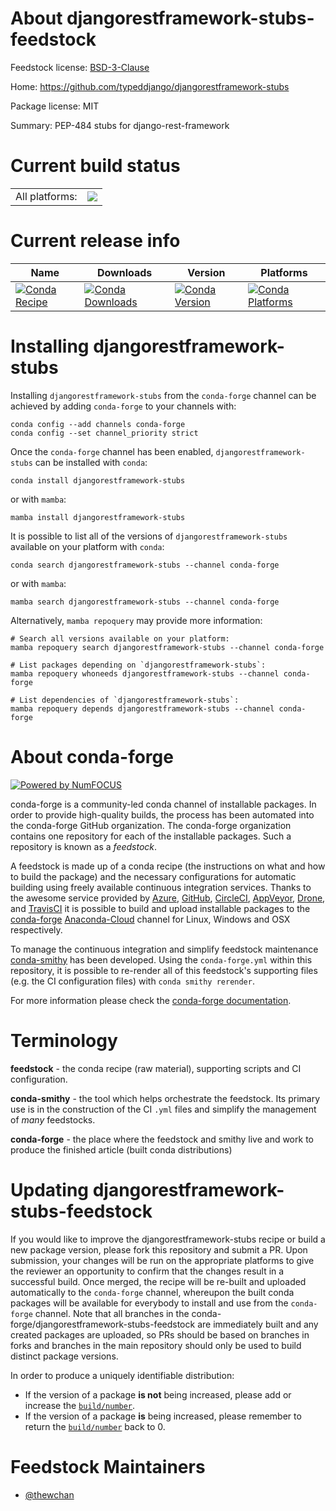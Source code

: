 About djangorestframework-stubs-feedstock
=========================================

Feedstock license: [BSD-3-Clause](https://github.com/conda-forge/djangorestframework-stubs-feedstock/blob/main/LICENSE.txt)

Home: https://github.com/typeddjango/djangorestframework-stubs

Package license: MIT

Summary: PEP-484 stubs for django-rest-framework

Current build status
====================


<table><tr><td>All platforms:</td>
    <td>
      <a href="https://dev.azure.com/conda-forge/feedstock-builds/_build/latest?definitionId=12730&branchName=main">
        <img src="https://dev.azure.com/conda-forge/feedstock-builds/_apis/build/status/djangorestframework-stubs-feedstock?branchName=main">
      </a>
    </td>
  </tr>
</table>

Current release info
====================

| Name | Downloads | Version | Platforms |
| --- | --- | --- | --- |
| [![Conda Recipe](https://img.shields.io/badge/recipe-djangorestframework--stubs-green.svg)](https://anaconda.org/conda-forge/djangorestframework-stubs) | [![Conda Downloads](https://img.shields.io/conda/dn/conda-forge/djangorestframework-stubs.svg)](https://anaconda.org/conda-forge/djangorestframework-stubs) | [![Conda Version](https://img.shields.io/conda/vn/conda-forge/djangorestframework-stubs.svg)](https://anaconda.org/conda-forge/djangorestframework-stubs) | [![Conda Platforms](https://img.shields.io/conda/pn/conda-forge/djangorestframework-stubs.svg)](https://anaconda.org/conda-forge/djangorestframework-stubs) |

Installing djangorestframework-stubs
====================================

Installing `djangorestframework-stubs` from the `conda-forge` channel can be achieved by adding `conda-forge` to your channels with:

```
conda config --add channels conda-forge
conda config --set channel_priority strict
```

Once the `conda-forge` channel has been enabled, `djangorestframework-stubs` can be installed with `conda`:

```
conda install djangorestframework-stubs
```

or with `mamba`:

```
mamba install djangorestframework-stubs
```

It is possible to list all of the versions of `djangorestframework-stubs` available on your platform with `conda`:

```
conda search djangorestframework-stubs --channel conda-forge
```

or with `mamba`:

```
mamba search djangorestframework-stubs --channel conda-forge
```

Alternatively, `mamba repoquery` may provide more information:

```
# Search all versions available on your platform:
mamba repoquery search djangorestframework-stubs --channel conda-forge

# List packages depending on `djangorestframework-stubs`:
mamba repoquery whoneeds djangorestframework-stubs --channel conda-forge

# List dependencies of `djangorestframework-stubs`:
mamba repoquery depends djangorestframework-stubs --channel conda-forge
```


About conda-forge
=================

[![Powered by
NumFOCUS](https://img.shields.io/badge/powered%20by-NumFOCUS-orange.svg?style=flat&colorA=E1523D&colorB=007D8A)](https://numfocus.org)

conda-forge is a community-led conda channel of installable packages.
In order to provide high-quality builds, the process has been automated into the
conda-forge GitHub organization. The conda-forge organization contains one repository
for each of the installable packages. Such a repository is known as a *feedstock*.

A feedstock is made up of a conda recipe (the instructions on what and how to build
the package) and the necessary configurations for automatic building using freely
available continuous integration services. Thanks to the awesome service provided by
[Azure](https://azure.microsoft.com/en-us/services/devops/), [GitHub](https://github.com/),
[CircleCI](https://circleci.com/), [AppVeyor](https://www.appveyor.com/),
[Drone](https://cloud.drone.io/welcome), and [TravisCI](https://travis-ci.com/)
it is possible to build and upload installable packages to the
[conda-forge](https://anaconda.org/conda-forge) [Anaconda-Cloud](https://anaconda.org/)
channel for Linux, Windows and OSX respectively.

To manage the continuous integration and simplify feedstock maintenance
[conda-smithy](https://github.com/conda-forge/conda-smithy) has been developed.
Using the ``conda-forge.yml`` within this repository, it is possible to re-render all of
this feedstock's supporting files (e.g. the CI configuration files) with ``conda smithy rerender``.

For more information please check the [conda-forge documentation](https://conda-forge.org/docs/).

Terminology
===========

**feedstock** - the conda recipe (raw material), supporting scripts and CI configuration.

**conda-smithy** - the tool which helps orchestrate the feedstock.
                   Its primary use is in the construction of the CI ``.yml`` files
                   and simplify the management of *many* feedstocks.

**conda-forge** - the place where the feedstock and smithy live and work to
                  produce the finished article (built conda distributions)


Updating djangorestframework-stubs-feedstock
============================================

If you would like to improve the djangorestframework-stubs recipe or build a new
package version, please fork this repository and submit a PR. Upon submission,
your changes will be run on the appropriate platforms to give the reviewer an
opportunity to confirm that the changes result in a successful build. Once
merged, the recipe will be re-built and uploaded automatically to the
`conda-forge` channel, whereupon the built conda packages will be available for
everybody to install and use from the `conda-forge` channel.
Note that all branches in the conda-forge/djangorestframework-stubs-feedstock are
immediately built and any created packages are uploaded, so PRs should be based
on branches in forks and branches in the main repository should only be used to
build distinct package versions.

In order to produce a uniquely identifiable distribution:
 * If the version of a package **is not** being increased, please add or increase
   the [``build/number``](https://docs.conda.io/projects/conda-build/en/latest/resources/define-metadata.html#build-number-and-string).
 * If the version of a package **is** being increased, please remember to return
   the [``build/number``](https://docs.conda.io/projects/conda-build/en/latest/resources/define-metadata.html#build-number-and-string)
   back to 0.

Feedstock Maintainers
=====================

* [@thewchan](https://github.com/thewchan/)

